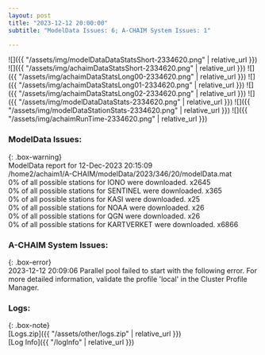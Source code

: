 ```yaml
---
layout: post
title: "2023-12-12 20:00:00"
subtitle: "ModelData Issues: 6; A-CHAIM System Issues: 1"

---
```


![]({{ "/assets/img/modelDataDataStatsShort-2334620.png" | relative_url }})
![]({{ "/assets/img/achaimDataStatsShort-2334620.png" | relative_url }})
![]({{ "/assets/img/achaimDataStatsLong00-2334620.png" | relative_url }})
![]({{ "/assets/img/achaimDataStatsLong01-2334620.png" | relative_url }})
![]({{ "/assets/img/achaimDataStatsLong02-2334620.png" | relative_url }})
![]({{ "/assets/img/modelDataDataStats-2334620.png" | relative_url }})
![]({{ "/assets/img/modelDataStationStats-2334620.png" | relative_url }})
![]({{ "/assets/img/achaimRunTime-2334620.png" | relative_url }})


### ModelData Issues:  
  
{: .box-warning}  
 ModelData report for 12-Dec-2023 20:15:09   
 /home2/achaim1/A-CHAIM/modelData/2023/346/20/modelData.mat   
 0% of all possible stations for IONO were downloaded. x2645   
 0% of all possible stations for SENTINEL were downloaded. x365   
 0% of all possible stations for KASI were downloaded. x25   
 0% of all possible stations for NOAA were downloaded. x26   
 0% of all possible stations for QGN were downloaded. x26   
 0% of all possible stations for KARTVERKET were downloaded. x6866   
  
### A-CHAIM System Issues:  
  
{: .box-error}  
2023-12-12 20:09:06 Parallel pool failed to start with the following error. For more detailed information, validate the profile 'local' in the Cluster Profile Manager.  

### Logs:  
  
{: .box-note}  
[Logs.zip]({{ "/assets/other/logs.zip" | relative_url }})  
[Log Info]({{ "/logInfo" | relative_url }})  
